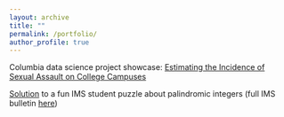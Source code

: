 ```yaml
---
layout: archive
title: ""
permalink: /portfolio/
author_profile: true
---
```


Columbia data science project showcase: [Estimating the Incidence of Sexual Assault on College Campuses](https://www.youtube.com/watch?v=loeR0OUvBYY&t=6s)

[Solution](https://imstat.org/2021/07/17/student-puzzle-corner-34-deadline-september-10-2021/) to a fun IMS student puzzle about palindromic integers (full IMS bulletin [here]([link](https://imstat.org/wp-content/uploads/2021/05/Bulletin50_5.pdf)))

